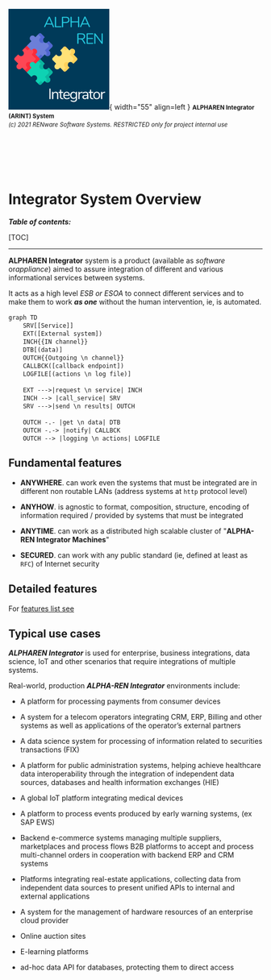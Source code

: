 ![arint_logo](../pictures/arint_logo.png){ width="55" align=left }
<small markdown>**ALPHAREN Integrator (ARINT) System**<br>
*(c) 2021 RENware Software Systems. RESTRICTED only for project internal use*
</small><br><br><br><br><br><br>


# Integrator System Overview



***Table of contents:***

[TOC]

***



**ALPHAREN Integrator** system is a product (available as *software* or*appliance*) aimed to assure integration of different and various informational services between systems.

It acts as a high level *ESB or ESOA* to connect different services and to make them to work ***as one*** without the human intervention, ie, is automated.


``` mermaid
graph TD
    SRV[[Service]]
    EXT([External system])
    INCH{{IN channel}}
    DTB[(data)]
    OUTCH{{Outgoing \n channel}}
    CALLBCK([callback endpoint])
    LOGFILE[(actions \n log file)]
    
    EXT --->|request \n service| INCH
    INCH --> |call_service| SRV
    SRV --->|send \n results| OUTCH
    
    OUTCH -.- |get \n data| DTB
    OUTCH -.-> |notify| CALLBCK
    OUTCH --> |logging \n actions| LOGFILE

```




## Fundamental features

* **ANYWHERE**. can work even the systems that must be integrated are in different non routable LANs (address systems at `http` protocol level)

* **ANYHOW**. is agnostic to format, composition, structure, encoding of information required / provided by systems that must be integrated

* **ANYTIME**. can work as a distributed high scalable cluster of "**ALPHA-REN Integrator Machines**"

* **SECURED**. can work with any public standard (ie, defined at least as `RFC`) of Internet security




## Detailed features

For [features list see](./810.46-Product_Features.md)




## Typical use cases

***ALPHAREN Integrator*** is used for enterprise, business integrations, data science, IoT and other scenarios that require integrations of multiple systems.

Real-world, production ***ALPHA-REN Integrator*** environments include:

* A platform for processing payments from consumer devices

* A system for a telecom operators integrating CRM, ERP, Billing and other systems as well as applications of the operator’s external partners

* A data science system for processing of information related to securities transactions (FIX)

* A platform for public administration systems, helping achieve healthcare data interoperability through the integration of independent data sources, databases and health information exchanges (HIE)

* A global IoT platform integrating medical devices

* A platform to process events produced by early warning systems, (ex SAP EWS)

* Backend e-commerce systems managing multiple suppliers, marketplaces and process flows
B2B platforms to accept and process multi-channel orders in cooperation with backend ERP and CRM systems

* Platforms integrating real-estate applications, collecting data from independent data sources to present unified APIs to internal and external applications

* A system for the management of hardware resources of an enterprise cloud provider

* Online auction sites

* E-learning platforms

* ad-hoc data API for databases, protecting them to direct access







